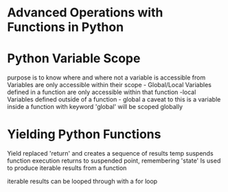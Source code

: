 # Advanced Operations with Functions in Python

# Python Variable Scope
purpose is to know where and where not a variable is accessible from
Variables are only accessible within their scope - Global/Local
Variables defined in a function are only accessible within that function -local
Variables defined outside of a function - global
a caveat to this is a variable inside a function with keyword 'global' will be scoped globally

# Yielding Python Functions

Yield replaced 'return' and creates a sequence of results
temp suspends function execution
returns to suspended point, remembering 'state'
Is used to produce iterable results from a function

iterable results can be looped through with a for loop



